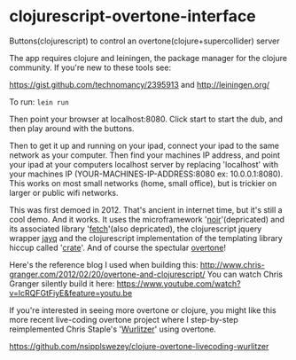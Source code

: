 # clojurescript-overtone-interface
Buttons(clojurescript) to control an overtone(clojure+supercollider) server

The app requires clojure and leiningen, the package manager for the clojure community.
If you're new to these tools see:

https://gist.github.com/technomancy/2395913
and
http://leiningen.org/

To run:
```lein run```

Then point your browser at localhost:8080.
Click start to start the dub, and then play around with the buttons.

Then to get it up and running on your ipad, connect your ipad to the same network as your computer.
Then find your machines IP address, and point your ipad at your computers localhost server by replacing 'localhost' with your machines IP (YOUR-MACHINES-IP-ADDRESS:8080 ex: 10.0.0.1:8080).
This works on most small networks (home, small office), but is trickier on larger or public wifi networks.

This was first demoed in 2012. That's ancient in internet time, but it's still a cool demo. And it works.
It uses the microframework '[noir](https://github.com/noir-clojure/noir)'(depricated) and its associated library '[fetch](https://github.com/LightTable/fetch)'(also depricated), the clojurescript jquery wrapper [jayq](https://github.com/ibdknox/jayq) and the clojurescript implementation of the templating library hiccup called '[crate](https://github.com/ibdknox/crate)'.
And of course the spectular [overtone](http://overtone.github.io/)!

Here's the reference blog I used when building this: http://www.chris-granger.com/2012/02/20/overtone-and-clojurescript/
You can watch Chris Granger silently build it here: https://www.youtube.com/watch?v=lcRQFGtFiyE&feature=youtu.be

If you're interested in seeing more overtone or clojure, you might like this more recent live-coding overtone project where I step-by-step reimplemented Chris Staple's '[Wurlitzer](https://www.youtube.com/watch?v=edhvr72ZJ_s)' using overtone.

https://github.com/nsipplswezey/clojure-overtone-livecoding-wurlitzer
